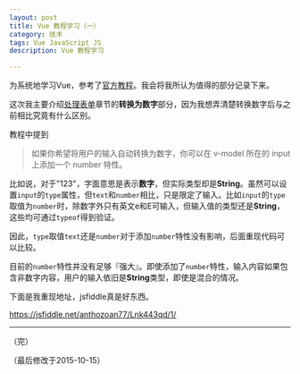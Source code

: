 ```yaml
---
layout: post
title: Vue 教程学习（一）
category: 技术
tags: Vue JavaScript JS
description: Vue 教程学习

---
```


为系统地学习Vue，参考了[官方教程](http://cn.vuejs.org/guide/forms.html)。我会将我所认为值得的部分记录下来。

这次我主要介绍[处理表单](http://cn.vuejs.org/guide/forms.html)章节的**转换为数字**部分，因为我想弄清楚转换数字后与之前相比究竟有什么区别。

教程中提到

> 如果你希望将用户的输入自动转换为数字，你可以在 v-model 所在的 input 上添加一个 number 特性。

比如说，对于"123"，字面意思是表示**数字**，但实际类型却是**String**。虽然可以设置`input`的`type`属性，但`text`和`number`相比，只是限定了输入。比如`input`的`type`取值为`number`时，除数字外只有英文e和E可输入，但输入值的类型还是**String**，这些均可通过`typeof`得到验证。

因此，`type`取值`text`还是`number`对于添加`number`特性没有影响，后面重现代码可以比较。

目前的`number`特性并没有足够『强大』。即使添加了`number`特性，输入内容如果包含非数字内容，用户的输入依旧是**String**类型，即使是混合的情况。

下面是我重现地址，jsfiddle真是好东西。

https://jsfiddle.net/anthozoan77/Lnk443qd/1/

---

（完）

（最后修改于2015-10-15）

